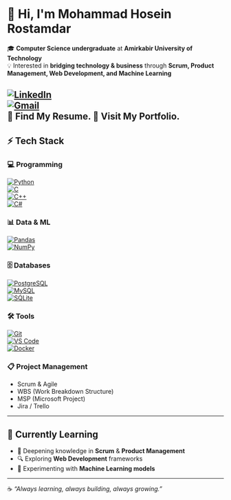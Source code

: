 # 👋 Hi, I'm Mohammad Hosein Rostamdar  

🎓 **Computer Science undergraduate** at **Amirkabir University of Technology**  
💡 Interested in **bridging technology & business** through **Scrum, Product Management, Web Development, and Machine Learning**  

[![LinkedIn](https://img.shields.io/badge/LINKEDIN-0077B5?style=for-the-badge&logo=linkedin&logoColor=white)](https://linkedin.com/in/MohammadHoseinRostamdar)  
[![Gmail](https://img.shields.io/badge/GMAIL-D14836?style=for-the-badge&logo=gmail&logoColor=white)](mailto:m.hosein.rostamdar@gmail.com)  
📝 Find My Resume.
🔗 Visit My Portfolio.
---

## ⚡ Tech Stack  

### 💻 Programming
[![Python](https://img.shields.io/badge/-Python-3776AB?style=for-the-badge&logo=python&logoColor=white)]()  
[![C](https://img.shields.io/badge/-C-00599C?style=for-the-badge&logo=c&logoColor=white)]()  
[![C++](https://img.shields.io/badge/-C++-00599C?style=for-the-badge&logo=c%2B%2B&logoColor=white)]()  
[![C#](https://img.shields.io/badge/-C%23-239120?style=for-the-badge&logo=c-sharp&logoColor=white)]()  

### 📊 Data & ML
[![Pandas](https://img.shields.io/badge/-Pandas-150458?style=for-the-badge&logo=pandas&logoColor=white)]()  
[![NumPy](https://img.shields.io/badge/-NumPy-013243?style=for-the-badge&logo=numpy&logoColor=white)]()  

### 🗄️ Databases
[![PostgreSQL](https://img.shields.io/badge/-PostgreSQL-336791?style=for-the-badge&logo=postgresql&logoColor=white)]()  
[![MySQL](https://img.shields.io/badge/-MySQL-4479A1?style=for-the-badge&logo=mysql&logoColor=white)]()  
[![SQLite](https://img.shields.io/badge/-SQLite-003B57?style=for-the-badge&logo=sqlite&logoColor=white)]()  

### 🛠️ Tools
[![Git](https://img.shields.io/badge/-Git-F05032?style=for-the-badge&logo=git&logoColor=white)]()  
[![VS Code](https://img.shields.io/badge/-VS%20Code-007ACC?style=for-the-badge&logo=visual-studio-code&logoColor=white)]()  
[![Docker](https://img.shields.io/badge/-Docker-2496ED?style=for-the-badge&logo=docker&logoColor=white)]()  

### 📋 Project Management
- Scrum & Agile  
- WBS (Work Breakdown Structure)  
- MSP (Microsoft Project)  
- Jira / Trello  

---

## 🌱 Currently Learning
- 📖 Deepening knowledge in **Scrum** & **Product Management**  
- 🔍 Exploring **Web Development** frameworks  
- 🤖 Experimenting with **Machine Learning models**  

---

☕ *“Always learning, always building, always growing.”*  
